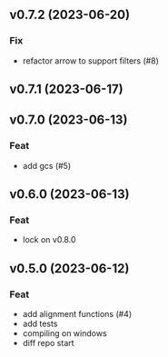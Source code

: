 ## v0.7.2 (2023-06-20)

### Fix

- refactor arrow to support filters (#8)

## v0.7.1 (2023-06-17)

## v0.7.0 (2023-06-13)

### Feat

- add gcs (#5)

## v0.6.0 (2023-06-13)

### Feat

- lock on v0.8.0

## v0.5.0 (2023-06-12)

### Feat

- add alignment functions (#4)
- add tests
- compiling on windows
- diff repo start
